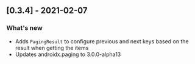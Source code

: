 ## [0.3.4] - 2021-02-07
### What's new
- Adds `PagingResult` to configure previous and next keys based on the result when getting the items
- Updates androidx.paging to 3.0.0-alpha13
